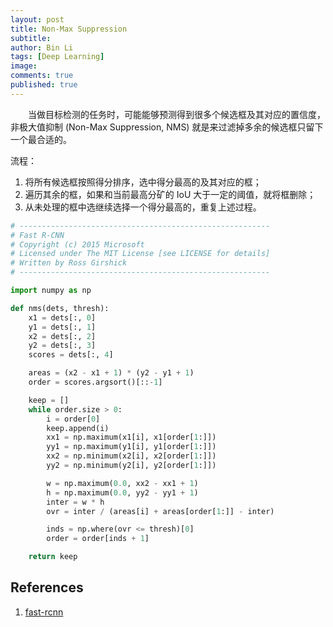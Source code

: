 ```yaml
---
layout: post
title: Non-Max Suppression
subtitle:
author: Bin Li
tags: [Deep Learning]
image: 
comments: true
published: true
---
```



　　当做目标检测的任务时，可能能够预测得到很多个候选框及其对应的置信度，非极大值抑制 (Non-Max Suppression, NMS) 就是来过滤掉多余的候选框只留下一个最合适的。

流程：
1. 将所有候选框按照得分排序，选中得分最高的及其对应的框；
2. 遍历其余的框，如果和当前最高分矿的 IoU 大于一定的阈值，就将框删除；
3. 从未处理的框中选继续选择一个得分最高的，重复上述过程。

```python
# --------------------------------------------------------
# Fast R-CNN
# Copyright (c) 2015 Microsoft
# Licensed under The MIT License [see LICENSE for details]
# Written by Ross Girshick
# --------------------------------------------------------

import numpy as np

def nms(dets, thresh):
    x1 = dets[:, 0]
    y1 = dets[:, 1]
    x2 = dets[:, 2]
    y2 = dets[:, 3]
    scores = dets[:, 4]

    areas = (x2 - x1 + 1) * (y2 - y1 + 1)
    order = scores.argsort()[::-1]

    keep = []
    while order.size > 0:
        i = order[0]
        keep.append(i)
        xx1 = np.maximum(x1[i], x1[order[1:]])
        yy1 = np.maximum(y1[i], y1[order[1:]])
        xx2 = np.minimum(x2[i], x2[order[1:]])
        yy2 = np.minimum(y2[i], y2[order[1:]])

        w = np.maximum(0.0, xx2 - xx1 + 1)
        h = np.maximum(0.0, yy2 - yy1 + 1)
        inter = w * h
        ovr = inter / (areas[i] + areas[order[1:]] - inter)

        inds = np.where(ovr <= thresh)[0]
        order = order[inds + 1]

    return keep
```

## References
1. [fast-rcnn](https://github.com/rbgirshick/fast-rcnn/blob/master/lib/utils/nms.py)
